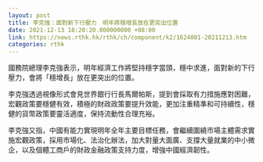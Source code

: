 ```yaml
---
layout: post
title: 李克強：面對新下行壓力　明年將穩增長放在更突出位置
date: 2021-12-13 18:20:20.000000000 +08:00
link: https://news.rthk.hk/rthk/ch/component/k2/1624001-20211213.htm
categories: rthk
---
```


國務院總理李克強表示，明年經濟工作將堅持穩字當頭，穩中求進，面對新的下行壓力，會將「穩增長」放在更突出的位置。

李克強透過視像形式會見世界銀行行長馬爾帕斯，提到會採取有力措施應對困難，宏觀政策要穩健有效，積極的財政政策要提升效能，更加注重精準和可持續性，穩健的貨幣政策要靈活適度，保持流動性合理充裕。

李克強又指，中國有能力實現明年全年主要目標任務，會繼續圍繞市場主體需求實施宏觀政策，採用市場化、法治化辦法，加大對量大面廣、支撐大量就業的中小微企，以及個體工商戶的財政金融政策支持力度，增強中國經濟韌性。
